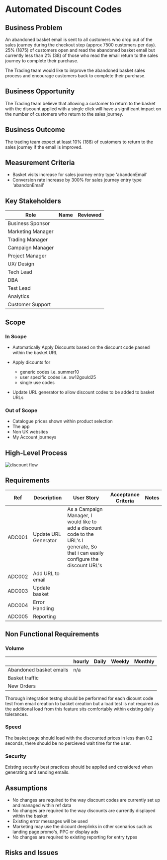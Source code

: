 # Automated Discount Codes


## Business Problem  

An abandoned basket email is sent to all customers who drop out of the sales journey during the checkout step (approx 7500 customers per day).  25% (1875) of customers open and read the abandoned basket email but currently less than 2% (38) of those who read the email return to the sales journey to complete their purchase.

The Trading team would like to improve the abandoned basket sales process and encourage customers back to complete their purchase.

## Business Opportunity

The Trading team believe that allowing a customer to return to the basket with the discount applied with a single click will have a significant impact on the number of customers who return to the sales journey.


## Business Outcome

The trading team expect at least 10% (188) of customers to return to the sales journey if the email is improved.

## Measurement Criteria

* Basket visits increase for sales journey entry type 'abandonEmail'  
* Conversion rate increase by 300% for sales journey entry type 'abandonEmail' 


## Key Stakeholders

| Role               | Name                         | Reviewed |
|--------------------|------------------------------|----------|
| Business Sponsor   |                              |          |
| Marketing Manager  |                              |          |
| Trading Manager    |                              |          |
| Campaign Manager   |                              |          |
| Project Manager    |                              |          |
| UX/ Design         |                              |          |
| Tech Lead          |                              |          |
| DBA                |                              |          |
| Test Lead          |                              |          |
| Analytics          |                              |          |
| Customer Support   |                              |          |



## Scope

### In Scope

* Automatically Apply Discounts based on the discount code passed within the basket URL  
* Apply dicounts for
   * generic codes i.e. summer10  
   * user specific codes i.e. xw12gould25
   * single use codes

* Update URL generator to allow discount codes to be added to basket URLs
 

### Out of Scope

* Catalogue prices shown within product selection
* The app
* Non UK websites
* My Account journeys


## High-Level Process


![discount flow](https://user-images.githubusercontent.com/40513613/41807383-5f56d552-76c6-11e8-9d6a-1d2608fd84cb.png)


## Requirements

|Ref     	|Description           |	User Story     	   |Acceptance Criteria	       |	Notes                 |
|---------|----------------------|---------------------|----------------------------|------------------------|
|ADC001   | Update URL Generator |   As a Campaign Manager, I would like to add a discount code to the URL's I generate, So that i can easily configure the discount URL's |                         |                        |
|ADC002   |  Add URL to email    |                    |                            |                        |
|ADC003   |  Update basket       |                    |                            |                        |
|ADC004   |  Error Handling      |                    |                            |                        |
|ADC005   |  Reporting           |                    |                            |                        |





## Non Functional Requirements

### Volume 

|                           |hourly | Daily | Weekly |Monthly |
|---------------------------|-------|-------|--------|--------|
|Abandoned basket emails    |  n/a  |       |        |        |
|Basket traffic             |       |       |        |        |
|New Orders                 |       |       |        |        |

Thorough integration testng should be performed for each dicount code test from email creation to basket creation but a load test is not required as the additional load from this feature sits comfortably within existing daily tolerances.

### Speed

The basket page should load with the discounted prices in less than 0.2 seconds, there should be no percieved wait time for the user.

### Security

Existing security best practices should be applied and considered when generating and sending emails.

## Assumptions

* No changes are required to the way discount codes are currently set up and managed within ref data
* No changes are required to the way discounts are currently displayed within the basket
* Existing error messages will be used
* Marketing may use the dicount deeplinks in other scenarios such as landing page promo's, PPC or display ads
* No changes are required to existing reporting for entry types


## Risks and Issues
